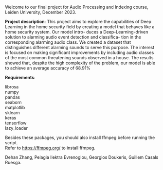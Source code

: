 Welcome to our final project for Audio Processing and Indexing course, Leiden University, December 2023. 

**Project description**: This project aims to explore the capabilities of Deep Learning in the home security
field by creating a model that behaves like a home security system. Our model intro-
duces a Deep-Learning-driven solution to alarming audio event detection and classifica-
tion in the corresponding alarming audio class. We created a dataset that distinguishes
different alarming sounds to serve this purpose. The interest is focused on making
significant improvements by including audio classes of the most common threatening
sounds observed in a house. The results showed that, despite the high complexity of
the problem, our model is able to achieve an average accuracy of 68.91%

**Requirements**:

librosa  
numpy  
pandas  
seaborn  
matplotlib  
sklearn  
keras  
tensorflow  
lazy_loader  

Besides these packages, you should also install ffmpeg before running the script.   
Refer to https://ffmpeg.org/ to install ffmpeg.

Dehan Zhang, Pelagia Ilektra Evrenoglou, Georgios Doukeris, Guillem Casals Ruesga.
